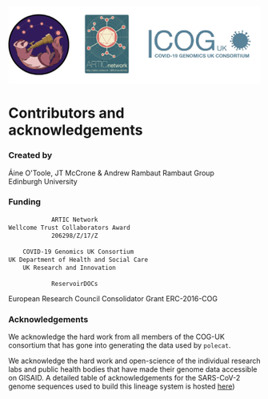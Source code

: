 ![](./doc_figures/website_header.png)

# Contributors and acknowledgements

### Created by

Áine O'Toole, JT McCrone & Andrew Rambaut
            Rambaut Group              
        Edinburgh University   



### Funding

                                            
                ARTIC Network               
    Wellcome Trust Collaborators Award      
                206298/Z/17/Z               
                                            
        COVID-19 Genomics UK Consortium     
    UK Department of Health and Social Care 
        UK Research and Innovation          
                                            
                ReservoirDOCs               
European Research Council Consolidator Grant
                ERC-2016-COG                
                                            


### Acknowledgements

We acknowledge the hard work from all members of the 
COG-UK consortium that has gone into generating the 
data used by `polecat`.

We acknowledge the hard work and open-science of the 
individual research labs and public health bodies 
that have made their genome data accessible on GISAID. 
A detailed table of acknowledgements for the SARS-CoV-2
genome sequences used to build this lineage system is 
hosted [here](https://github.com/cov-ert/clusterfunk))

